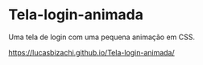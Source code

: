 # Tela-login-animada
 Uma tela de login com uma pequena animação em CSS.
 
 https://lucasbizachi.github.io/Tela-login-animada/
